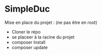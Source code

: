 # SimpleDuc

Mise en place du projet : (ne pas être en root)
  - Cloner le répo
  - se placeer à la racine du projet 
  - composer Install 
  - composer update 
